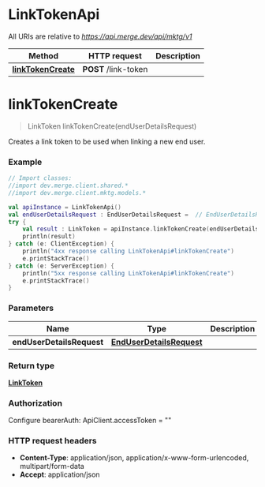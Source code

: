 # LinkTokenApi

All URIs are relative to *https://api.merge.dev/api/mktg/v1*

Method | HTTP request | Description
------------- | ------------- | -------------
[**linkTokenCreate**](LinkTokenApi.md#linkTokenCreate) | **POST** /link-token | 


<a name="linkTokenCreate"></a>
# **linkTokenCreate**
> LinkToken linkTokenCreate(endUserDetailsRequest)



Creates a link token to be used when linking a new end user.

### Example
```kotlin
// Import classes:
//import dev.merge.client.shared.*
//import dev.merge.client.mktg.models.*

val apiInstance = LinkTokenApi()
val endUserDetailsRequest : EndUserDetailsRequest =  // EndUserDetailsRequest | 
try {
    val result : LinkToken = apiInstance.linkTokenCreate(endUserDetailsRequest)
    println(result)
} catch (e: ClientException) {
    println("4xx response calling LinkTokenApi#linkTokenCreate")
    e.printStackTrace()
} catch (e: ServerException) {
    println("5xx response calling LinkTokenApi#linkTokenCreate")
    e.printStackTrace()
}
```

### Parameters

Name | Type | Description  | Notes
------------- | ------------- | ------------- | -------------
 **endUserDetailsRequest** | [**EndUserDetailsRequest**](EndUserDetailsRequest.md)|  |

### Return type

[**LinkToken**](LinkToken.md)

### Authorization


Configure bearerAuth:
    ApiClient.accessToken = ""

### HTTP request headers

 - **Content-Type**: application/json, application/x-www-form-urlencoded, multipart/form-data
 - **Accept**: application/json

